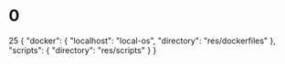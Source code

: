 # 0
25
{
    "docker": {
        "localhost": "local-os",
        "directory": "res/dockerfiles"
    },
    "scripts": {
        "directory": "res/scripts"
    }
}
